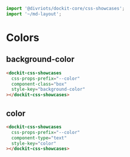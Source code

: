 ```js script
import '@divriots/dockit-core/css-showcases';
import '~/md-layout';
```

# Colors

## background-color

```html story
<dockit-css-showcases
  css-props-prefix="--color"
  component-class="box"
  style-key="background-color"
></dockit-css-showcases>
```

## color

```html story
<dockit-css-showcases
  css-props-prefix="--color"
  component-type="text"
  style-key="color"
></dockit-css-showcases>
```
